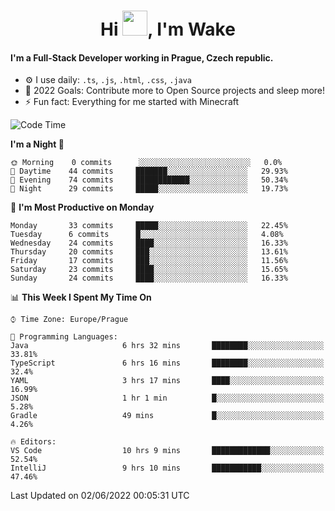 <h1 align="center">Hi <img src="https://raw.githubusercontent.com/MrWakeCZ/MrWakeCZ/master/Hi.gif" width="40px" />, I'm Wake</h1>

#### I'm a Full-Stack Developer working in Prague, Czech republic.
- ⚙️ I use daily: `.ts`, `.js`, `.html`, `.css`, `.java`
- 🥅 2022 Goals: Contribute more to Open Source projects and sleep more!
- ⚡ Fun fact: Everything for me started with Minecraft

<!--START_SECTION:waka-->
![Code Time](http://img.shields.io/badge/Code%20Time-0%20secs-blue)

**I'm a Night 🦉** 

```text
🌞 Morning    0 commits      ░░░░░░░░░░░░░░░░░░░░░░░░░   0.0% 
🌆 Daytime    44 commits     ███████░░░░░░░░░░░░░░░░░░   29.93% 
🌃 Evening    74 commits     ████████████░░░░░░░░░░░░░   50.34% 
🌙 Night      29 commits     █████░░░░░░░░░░░░░░░░░░░░   19.73%

```
📅 **I'm Most Productive on Monday** 

```text
Monday       33 commits     █████░░░░░░░░░░░░░░░░░░░░   22.45% 
Tuesday      6 commits      █░░░░░░░░░░░░░░░░░░░░░░░░   4.08% 
Wednesday    24 commits     ████░░░░░░░░░░░░░░░░░░░░░   16.33% 
Thursday     20 commits     ███░░░░░░░░░░░░░░░░░░░░░░   13.61% 
Friday       17 commits     ███░░░░░░░░░░░░░░░░░░░░░░   11.56% 
Saturday     23 commits     ████░░░░░░░░░░░░░░░░░░░░░   15.65% 
Sunday       24 commits     ████░░░░░░░░░░░░░░░░░░░░░   16.33%

```


📊 **This Week I Spent My Time On** 

```text
⌚︎ Time Zone: Europe/Prague

💬 Programming Languages: 
Java                     6 hrs 32 mins       ████████░░░░░░░░░░░░░░░░░   33.81% 
TypeScript               6 hrs 16 mins       ████████░░░░░░░░░░░░░░░░░   32.4% 
YAML                     3 hrs 17 mins       ████░░░░░░░░░░░░░░░░░░░░░   16.99% 
JSON                     1 hr 1 min          █░░░░░░░░░░░░░░░░░░░░░░░░   5.28% 
Gradle                   49 mins             █░░░░░░░░░░░░░░░░░░░░░░░░   4.26%

🔥 Editors: 
VS Code                  10 hrs 9 mins       █████████████░░░░░░░░░░░░   52.54% 
IntelliJ                 9 hrs 10 mins       ███████████░░░░░░░░░░░░░░   47.46%

```


 Last Updated on 02/06/2022 00:05:31 UTC
<!--END_SECTION:waka-->
